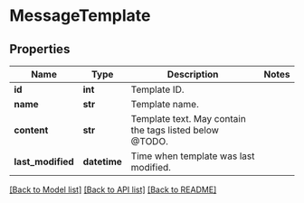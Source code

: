# MessageTemplate

## Properties
Name | Type | Description | Notes
------------ | ------------- | ------------- | -------------
**id** | **int** | Template ID. | 
**name** | **str** | Template name. | 
**content** | **str** | Template text. May contain the tags listed below @TODO. | 
**last_modified** | **datetime** | Time when template was last modified. | 

[[Back to Model list]](../README.md#documentation-for-models) [[Back to API list]](../README.md#documentation-for-api-endpoints) [[Back to README]](../README.md)


